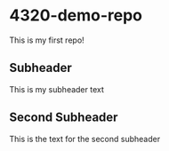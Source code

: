 # 4320-demo-repo

This is my first repo!

## Subheader

This is my subheader text

## Second Subheader

This is the text for the second subheader